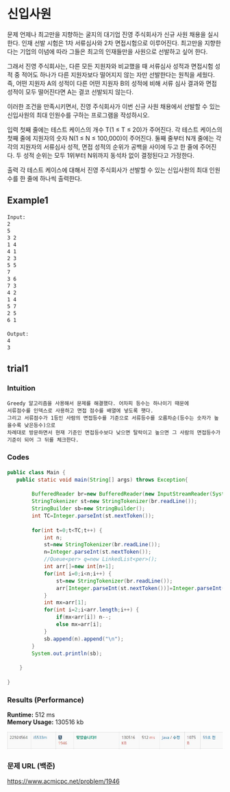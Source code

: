 # 신입사원

문제
언제나 최고만을 지향하는 굴지의 대기업 진영 주식회사가 신규 사원 채용을 실시한다. 인재 선발 시험은 1차 서류심사와 2차 면접시험으로 이루어진다. 최고만을 지향한다는 기업의 이념에 따라 그들은 최고의 인재들만을 사원으로 선발하고 싶어 한다.

그래서 진영 주식회사는, 다른 모든 지원자와 비교했을 때 서류심사 성적과 면접시험 성적 중 적어도 하나가 다른 지원자보다 떨어지지 않는 자만 선발한다는 원칙을 세웠다. 즉, 어떤 지원자 A의 성적이 다른 어떤 지원자 B의 성적에 비해 서류 심사 결과와 면접 성적이 모두 떨어진다면 A는 결코 선발되지 않는다.

이러한 조건을 만족시키면서, 진영 주식회사가 이번 신규 사원 채용에서 선발할 수 있는 신입사원의 최대 인원수를 구하는 프로그램을 작성하시오.

입력
첫째 줄에는 테스트 케이스의 개수 T(1 ≤ T ≤ 20)가 주어진다. 각 테스트 케이스의 첫째 줄에 지원자의 숫자 N(1 ≤ N ≤ 100,000)이 주어진다. 둘째 줄부터 N개 줄에는 각각의 지원자의 서류심사 성적, 면접 성적의 순위가 공백을 사이에 두고 한 줄에 주어진다. 두 성적 순위는 모두 1위부터 N위까지 동석차 없이 결정된다고 가정한다.

출력
각 테스트 케이스에 대해서 진영 주식회사가 선발할 수 있는 신입사원의 최대 인원수를 한 줄에 하나씩 출력한다.


## Example1

```
Input: 
2
5
3 2
1 4
4 1
2 3
5 5
7
3 6
7 3
4 2
1 4
5 7
2 5
6 1

Output: 
4
3
```

## trial1
### Intuition
```
Greedy 알고리즘을 사용해서 문제를 해결했다. 어차피 등수는 하나이기 때문에 
서류점수를 인덱스로 사용하고 면접 점수를 배열에 넣도록 햇다. 
그리고 서류점수가 1등인 사람의 면접등수를 기준으로 서류등수를 오름차순(등수는 숫자가 높을수록 낮은등수)으로 
차례대로 방문하면서 현재 기준인 면접등수보다 낮으면 탈락이고 높으면 그 사람의 면접등수가 기준이 되어 그 뒤를 체크한다.
```
### Codes  
```java
public class Main {
   public static void main(String[] args) throws Exception{
 
        BufferedReader br=new BufferedReader(new InputStreamReader(System.in));
        StringTokenizer st=new StringTokenizer(br.readLine());
        StringBuilder sb=new StringBuilder();
        int TC=Integer.parseInt(st.nextToken());
        
        for(int t=0;t<TC;t++) {
            int n;
            st=new StringTokenizer(br.readLine());
            n=Integer.parseInt(st.nextToken());
            //Queue<per> q=new LinkedList<per>();
            int arr[]=new int[n+1];
            for(int i=0;i<n;i++) {
                st=new StringTokenizer(br.readLine());
                arr[Integer.parseInt(st.nextToken())]=Integer.parseInt(st.nextToken());
            }
            int mx=arr[1];
            for(int i=2;i<arr.length;i++) {
                if(mx<arr[i]) n--;
                else mx=arr[i];
            }
            sb.append(n).append("\n");
        }
        System.out.println(sb);
        
    }

}

```

### Results (Performance)  
**Runtime:** 512 ms   
**Memory Usage:**   130516 kb    

<p align="center"> 
<img src="./capture.JPG">
</p>


### 문제 URL (백준)  
https://www.acmicpc.net/problem/1946